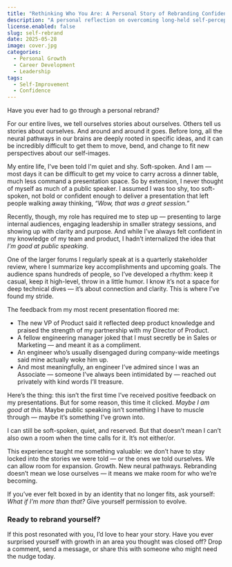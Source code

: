 ```yaml
---
title: "Rethinking Who You Are: A Personal Story of Rebranding Confidence"
description: "A personal reflection on overcoming long-held self-perceptions about being shy and soft-spoken, and how embracing growth in public speaking led to a quiet transformation."
license.enabled: false
slug: self-rebrand
date: 2025-05-28
image: cover.jpg
categories:
  - Personal Growth
  - Career Development
  - Leadership
tags:
  - Self-Improvement
  - Confidence
---
```


Have you ever had to go through a personal rebrand?

For our entire lives, we tell ourselves stories about ourselves. Others tell us stories about ourselves. And around and around it goes. Before long, all the neural pathways in our brains are deeply rooted in specific ideas, and it can be incredibly difficult to get them to move, bend, and change to fit new perspectives about our self-images.

My entire life, I've been told I'm quiet and shy. Soft-spoken. And I am — most days it can be difficult to get my voice to carry across a dinner table, much less command a presentation space. So by extension, I never thought of myself as much of a public speaker. I assumed I was too shy, too soft-spoken, not bold or confident enough to deliver a presentation that left people walking away thinking, *“Wow, that was a great session.”*

Recently, though, my role has required me to step up — presenting to large internal audiences, engaging leadership in smaller strategy sessions, and showing up with clarity and purpose. And while I’ve always felt confident in my knowledge of my team and product, I hadn’t internalized the idea that *I’m good at public speaking*.

One of the larger forums I regularly speak at is a quarterly stakeholder review, where I summarize key accomplishments and upcoming goals. The audience spans hundreds of people, so I’ve developed a rhythm: keep it casual, keep it high-level, throw in a little humor. I know it’s not a space for deep technical dives — it’s about connection and clarity. This is where I’ve found my stride.

The feedback from my most recent presentation floored me:

- The new VP of Product said it reflected deep product knowledge and praised the strength of my partnership with my Director of Product.
- A fellow engineering manager joked that I must secretly be in Sales or Marketing — and meant it as a compliment.
- An engineer who’s usually disengaged during company-wide meetings said mine actually woke him up.
- And most meaningfully, an engineer I’ve admired since I was an Associate — someone I’ve always been intimidated by — reached out privately with kind words I’ll treasure.

Here’s the thing: this isn’t the first time I’ve received positive feedback on my presentations. But for some reason, this time it clicked. *Maybe I am good at this.* Maybe public speaking isn’t something I have to muscle through — maybe it’s something I’ve grown into.

I can still be soft-spoken, quiet, and reserved. But that doesn’t mean I can’t also own a room when the time calls for it. It’s not either/or.

This experience taught me something valuable: we don’t have to stay locked into the stories we were told — or the ones we told ourselves. We can allow room for expansion. Growth. New neural pathways. Rebranding doesn’t mean we lose ourselves — it means we make room for who we’re becoming.

If you’ve ever felt boxed in by an identity that no longer fits, ask yourself: *What if I’m more than that?* Give yourself permission to evolve.

### Ready to rebrand yourself?

If this post resonated with you, I’d love to hear your story. Have you ever surprised yourself with growth in an area you thought was closed off? Drop a comment, send a message, or share this with someone who might need the nudge today.
